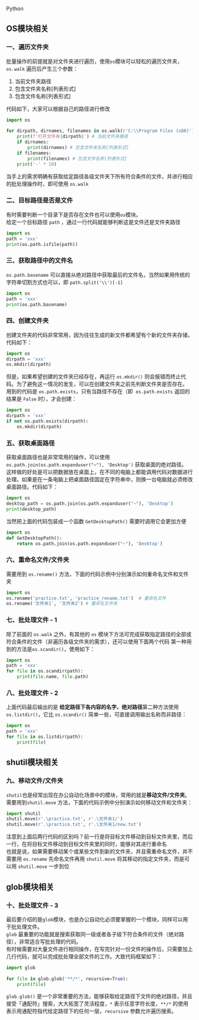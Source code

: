 Python
<a name="AAmLb"></a>
## OS模块相关
<a name="QxdeN"></a>
### 一、遍历文件夹
批量操作的前提就是对文件夹进行遍历，使用`os`模块可以轻松的遍历文件夹，`os.walk` 遍历后产生三个参数：

1. 当前文件夹路径
2. 包含文件夹名称[列表形式]
3. 包含文件名称[列表形式]

代码如下，大家可以根据自己的路径进行修改
```python
import os
    
for dirpath, dirnames, filenames in os.walk(r'C:\\Program Files (x86)'):
    print(f'打开文件夹{dirpath}') # 当前文件夹路径 
    if dirnames:
        print(dirnames) # 包含文件夹名称[列表形式] 
    if filenames:
        print(filenames) # 包含文件名称[列表形式]
    print('-' * 10)
```
当手上的需求明确有获取给定路径各级文件夹下所有符合条件的文件，并进行相应的批处理操作时，即可使用 `os.walk`
<a name="4b57c2d1"></a>
### 二、目标路径是否是文件
有时需要判断一个目录下是否存在文件也可以使用`os`模块。<br />给定一个目标路径 `path` ，通过一行代码就能够判断这是文件还是文件夹路径
```python
import os
path = 'xxx'
print(os.path.isfile(path))
```
<a name="K8MX1"></a>
### 三、获取路径中的文件名
`os.path.basename` 可以直接从绝对路径中获取最后的文件名，当然如果用传统的字符串切割方式也可以，即 `path.split('\\')[-1]`
```python
import os
path = 'xxx'
print(os.path.basename)
```
<a name="5fd9df62"></a>
### 四、创建文件夹
创建文件夹的代码非常常用，因为往往生成的新文件都希望有个新的文件夹存储，代码如下：
```python
import os
dirpath = 'xxx'
os.mkdir(dirpath)
```
但是，如果希望创建的文件夹已经存在，再运行 `os.mkdir()` 则会报错而终止代码。为了避免这一情况的发生，可以在创建文件夹之前先判断文件夹是否存在。<br />用到的代码是 `os.path.exists`，只有当路径不存在（即  `os.path.exists` 返回的结果是 `False` 时），才会创建：
```python
import os
dirpath = 'xxx'
if not os.path.exists(dirpath):
    os.mkdir(dirpath)
```
<a name="HQQcr"></a>
### 五、获取桌面路径
获取桌面路径也是非常常用的操作，可以使用`os.path.join(os.path.expanduser("~"), 'Desktop')` 获取桌面的绝对路径。<br />这样做的好处是可以把数据放在桌面上，在不同的电脑上都能调用代码对数据进行处理。如果是在一条电脑上把桌面路径固定在字符串中，则换一台电脑就必须修改桌面路径。代码如下：
```python
import os
desktop_path = os.path.join(os.path.expanduser("~"), 'Desktop')
print(desktop_path)
```
当然把上面的代码包装成一个函数 `GetDesktopPath()` 需要时调用它会更加方便
```python
import os
def GetDesktopPath():
    return os.path.join(os.path.expanduser("~"), 'Desktop')
```
<a name="foTU9"></a>
### 六、重命名文件/文件夹
需要用到 `os.rename()` 方法，下面的代码示例中分别演示如何重命名文件和文件夹
```python
import os
os.rename('practice.txt', 'practice_rename.txt')  # 重命名文件
os.rename('文件夹1', '文件夹2') # 重命名文件夹
```
<a name="9336e840"></a>
### 七、批处理文件 - 1
除了前面的 `os.walk` 之外，有其他的 `os` 模块下方法可完成获取指定路径的全部或符合条件的文件（非遍历各级文件夹的需求），还可以使用下面两个代码 第一种用到的方法是`os.scandir()`，使用如下：
```python
import os
path = 'xxx'
for file in os.scandir(path): 
    print(file.name, file.path)
```
<a name="fc41ee3e"></a>
### 八、批处理文件 - 2
上面代码最后输出的是 **给定路径下各内容的名字、绝对路径**第二种方法使用 `os.listdir()`，它比 `os.scandir()` 简单一些，可直接调用输出名称而非路径：
```python
import os 
path = 'xxx'
for file in os.listdir(path):
    print(file)
```
<a name="GrjvD"></a>
## shutil模块相关
<a name="yafnG"></a>
### 九、移动文件/文件夹
`shutil`也是经常出现在办公自动化场景中的模块，常用的就是**移动文件/文件夹**。<br />需要用到`shutil.move` 方法，下面的代码示例中分别演示如何移动文件和文件夹：
```python
import shutil 
shutil.move(r'.\practice.txt', r'.\文件夹1/') 
shutil.move(r'.\practice.txt', r'.\文件夹1/new.txt')
```
注意到上面后两行代码的区别吗？前一行是将目标文件移动到目标文件夹里，而后一行，在将目标文件移动到目标文件夹里的同时，能够对其进行重命名<br />也就是说，如果需要移动某个或某些文件到新的文件夹，并且需重命名文件，并不需要用 `os.rename` 先命名文件再用 `shutil.move` 将其移动的指定文件夹，而是可以用 `shutil.move` 一步到位
<a name="JXWVj"></a>
## glob模块相关
<a name="jvZ5k"></a>
### 十、批处理文件 - 3
最后要介绍的是`glob`模块，也是办公自动化必须要掌握的一个模块，同样可以用于批处理文件。<br />`glob` 最重要的功能就是搜索获取同一级或者各子级下符合条件的文件（绝对路径），非常适合写批处理的代码。<br />有时候需要对大量文件进行相同操作，在写完针对一份文件的操作后，只需要加上几行代码，就可以完成批处理全部文件的工作。大致代码框架如下：
```python
import glob
    
for file in glob.glob('**/*', recursive=True): 
    print(file)
```
`glob.glob()` 是一个非常重要的方法，能够获取给定路径下文件的绝对路径，并且接受「通配符」搜索，大大拓宽了灵活程度，`*` 表示任意字符长度，`**/*` 的使用表示用通配符指代给定路径下的任何一层，`recursive` 参数允许遍历搜索。
